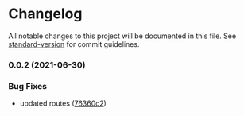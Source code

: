 # Changelog

All notable changes to this project will be documented in this file. See [standard-version](https://github.com/conventional-changelog/standard-version) for commit guidelines.

### 0.0.2 (2021-06-30)


### Bug Fixes

* updated routes ([76360c2](https://github.com/khanzzirfan/swagger-express-js-example/commit/76360c2093d3f4dacea57feabdcb93215c54a0d4))
